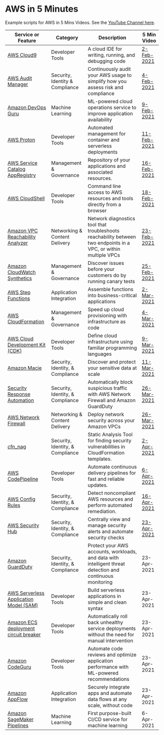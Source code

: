 # AWS in 5 Minutes
Example scripts for AWS in 5 Mins Videos. See the [YouTube Channel here](https://www.youtube.com/playlist?list=PL9sBDyLU4vNQYcjBCVmhQdOElguNXcRPK).

Service or Feature | Category | Description | 5 Min Video
---------- | ------------ | ------------ | ------------
[AWS Cloud9](./cloud9) | Developer Tools | A cloud IDE for writing, running, and debugging code | [2-Feb-2021](https://youtu.be/ZTPgkD7_0Mk)
[AWS Audit Manager](./audit-manager) | Security, Identity & Compliance | Continuously audit your AWS usage to simplify how you assess risk and compliance | [4-Feb-2021](https://youtu.be/mSMlxUJERdg)
[Amazon DevOps Guru](./devops-guru) | Machine Learning | ML-powered cloud operations service to improve application availability | [9-Feb-2021](https://youtu.be/Dg-rh17b91Q)
[AWS Proton](./proton) | Developer Tools | Automated management for container and serverless deployments | [11-Feb-2021](https://youtu.be/EN41nXwyTGQ)
[AWS Service Catalog AppRegistry](./appregistry) | Management & Governance | Repository of your applications and associated resources. | [16-Feb-2021](https://youtu.be/AZT1OGUnTAw)
[AWS CloudShell](./cloudshell) | Developer Tools | Command line access to AWS resources and tools directly from a browser | [18-Feb-2021](https://youtu.be/Y1-ZMXWujtI)
[Amazon VPC Reachability Analyzer](./vpc-reachability) | Networking & Content Delivery | Network diagnostics tool that troubleshoots reachability between two endpoints in a VPC, or within multiple VPCs | [23-Feb-2021](https://youtu.be/71bEDGvkQns)
[Amazon CloudWatch Synthetics](./synthetics) | Management & Governance | Discover issues before your customers do by running canary tests | [25-Feb-2021](https://youtu.be/8O91EESLGoI)
[AWS Step Functions](./step-functions) | Application Integration | Assemble functions into business-critical applications | [2-Mar-2021](https://youtu.be/1pxfIQuj2LM)
[AWS CloudFormation](./cloudformation) | Management & Governance | Speed up cloud provisioning with infrastructure as code | [4-Mar-2021](https://youtu.be/lupfVvpTLpU)
[AWS Cloud Development Kit (CDK)](./cdk) | Developer Tools | Define cloud infrastructure using familiar programming languages | [9-Mar-2021](https://youtu.be/ftFIIrrV-IA)
[Amazon Macie](./macie) | Security, Identity, & Compliance | Discover and protect your sensitive data at scale | [11-Mar-2021](https://youtu.be/v6JTkeex08A)
[Security Response Automation](./security-response-automation) | Security, Identity, & Compliance | Automatically block suspicious traffic with AWS Network Firewall and Amazon GuardDuty | [26-Mar-2021](https://youtu.be/wWewVior4t0)
[AWS Network Firewall](./network-firewall) | Networking & Content Delivery | Deploy network security across your Amazon VPCs | [26-Mar-2021](https://youtu.be/uz4OZqRGCgM)
[cfn_nag](./cfn-nag) | Security, Identity, & Compliance | Static Analysis Tool for finding security vulnerabilities in CloudFormation templates. | [2-Apr-2021](https://youtu.be/GkXIXjR6-wY)
[AWS CodePipeline](codepipeline) | Developer Tools | Automate continuous delivery pipelines for fast and reliable updates. | [6-Apr-2021](https://youtu.be/itbr0LXrwTY)
[AWS Config Rules](./config) | Security, Identity, & Compliance | Detect noncompliant AWS resources and perform automated remediation. | [16-Apr-2021](https://youtu.be/VNFhXtMP87w)
[AWS Security Hub](./security-hub) | Security, Identity, & Compliance | Centrally view and manage security alerts and automate security checks | [23-Apr-2021](https://youtu.be/xk_u_JQfFlE)
[Amazon GuardDuty](./guard-duty) | Security, Identity, & Compliance | Protect your AWS accounts, workloads, and data with intelligent threat detection and continuous monitoring | 23-Apr-2021
[AWS Serverless Application Model (SAM)](./sam) | Developer Tools | Build serverless applications in simple and clean syntax | 23-Apr-2021
[Amazon ECS deployment circuit breaker](./ecs-circuit) | Developer Tools | Automatically roll back unhealthy service deployments without the need for manual intervention | 23-Apr-2021
[Amazon CodeGuru](./codeguru) | Developer Tools | Automate code reviews and optimize application performance with ML-powered recommendations | 23-Apr-2021
[Amazon AppFlow](./appflow) | Application Integration | Securely integrate apps and automate data flows at any scale, without code | 23-Apr-2021
[Amazon SageMaker Pipelines](./sagemaker-pipelines) | Machine Learning | First purpose-built CI/CD service for machine learning | 6-Apr-2021